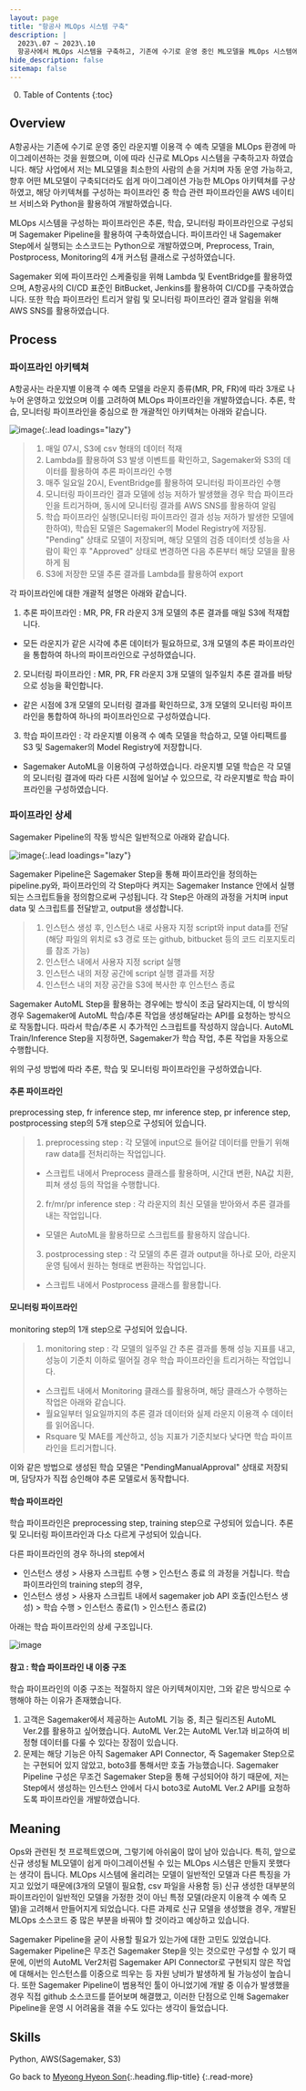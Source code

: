 ```yaml
---
layout: page
title: "항공사 MLOps 시스템 구축"
description: |
  2023\.07 ~ 2023\.10  
  항공사에서 MLOps 시스템을 구축하고, 기존에 수기로 운영 중인 ML모델을 MLOps 시스템에 마이그레이션하였습니다.
hide_description: false
sitemap: false
---
```


0. Table of Contents
{:toc}


## Overview

A항공사는 기존에 수기로 운영 중인 라운지별 이용객 수 예측 모델을 MLOps 환경에 마이그레이션하는 것을 원했으며, 이에 따라 신규로 MLOps 시스템을 구축하고자 하였습니다. 해당 사업에서 저는 ML모델을 최소한의 사람의 손을 거치며 자동 운영 가능하고, 향후 어떤 ML모델이 구축되더라도 쉽게 마이그레이션 가능한 MLOps 아키텍쳐를 구상하였고, 해당 아키텍쳐를 구성하는 파이프라인 중 학습 관련 파이프라인을 AWS 네이티브 서비스와 Python을 활용하여 개발하였습니다.

MLOps 시스템을 구성하는 파이프라인은 추론, 학습, 모니터링 파이프라인으로 구성되며 Sagemaker Pipeline을 활용하여 구축하였습니다. 파이프라인 내 Sagemaker Step에서 실행되는 소스코드는 Python으로 개발하였으며, Preprocess, Train, Postprocess, Monitoring의 4개 커스텀 클래스로 구성하였습니다.

Sagemaker 외에 파이프라인 스케줄링을 위해 Lambda 및 EventBridge를 활용하였으며, A항공사의 CI/CD 표준인 BitBucket, Jenkins를 활용하여 CI/CD를 구축하였습니다. 또한 학습 파이프라인 트리거 알림 및 모니터링 파이프라인 결과 알림을 위해 AWS SNS를 활용하였습니다.


## Process

### 파이프라인 아키텍쳐

A항공사는 라운지별 이용객 수 예측 모델을 라운지 종류(MR, PR, FR)에 따라 3개로 나누어 운영하고 있었으며 이를 고려하여 MLOps 파이프라인을 개발하였습니다. 추론, 학습, 모니터링 파이프라인을 중심으로 한 개괄적인 아키텍쳐는 아래와 같습니다.

![image](/assets/img/myown/airline-mlops-architecture-simple.png){:.lead loadings="lazy"}

> 1. 매일 07시, S3에 csv 형태의 데이터 적재
> 2. Lambda를 활용하여 S3 발생 이벤트를 확인하고, Sagemaker와 S3의 데이터를 활용하여 추론 파이프라인 수행
> 3. 매주 일요일 20시, EventBridge를 활용하여 모니터링 파이프라인 수행
> 4. 모니터링 파이프라인 결과 모델에 성능 저하가 발생했을 경우 학습 파이프라인을 트리거하며, 동시에 모니터링 결과를 AWS SNS를 활용하여 알림
> 5. 학습 파이프라인 실행(모니터링 파이프라인 결과 성능 저하가 발생한 모델에 한하여), 학습된 모델은 Sagemaker의 Model Registry에 저장됨. "Pending" 상태로 모델이 저장되며, 해당 모델의 검증 데이터셋 성능을 사람이 확인 후 "Approved" 상태로 변경하면 다음 추론부터 해당 모델을 활용하게 됨
> 6. S3에 저장한 모델 추론 결과를 Lambda를 활용하여 export

각 파이프라인에 대한 개괄적 설명은 아래와 같습니다.

1. 추론 파이프라인 : MR, PR, FR 라운지 3개 모델의 추론 결과를 매일 S3에 적재합니다. 
  - 모든 라운지가 같은 시각에 추론 데이터가 필요하므로, 3개 모델의 추론 파이프라인을 통합하여 하나의 파이프라인으로 구성하였습니다. 

2. 모니터링 파이프라인 : MR, PR, FR 라운지 3개 모델의 일주일치 추론 결과를 바탕으로 성능을 확인합니다. 
  - 같은 시점에 3개 모델의 모니터링 결과를 확인하므로, 3개 모델의 모니터링 파이프라인을 통합하여 하나의 파이프라인으로 구성하였습니다.
  
3. 학습 파이프라인 : 각 라운지별 이용객 수 예측 모델을 학습하고, 모델 아티팩트를 S3 및 Sagemaker의 Model Registry에 저장합니다. 
  - Sagemaker AutoML을 이용하여 구성하였습니다. 라운지별 모델 학습은 각 모델의 모니터링 결과에 따라 다른 시점에 일어날 수 있으므로, 각 라운지별로 학습 파이프라인을 구성하였습니다.


### 파이프라인 상세

Sagemaker Pipeline의 작동 방식은 일반적으로 아래와 같습니다.

![image](/assets/img/myown/sagemaker-pipeline.png){:.lead loadings="lazy"}

Sagemaker Pipeline은 Sagemaker Step을 통해 파이프라인을 정의하는 pipeline.py와, 파이프라인의 각 Step마다 켜지는 Sagemaker Instance 안에서 실행되는 스크립트들을 정의함으로써 구성됩니다. 각 Step은 아래의 과정을 거치며 input data 및 스크립트를 전달받고, output을 생성합니다.

> 1. 인스턴스 생성 후, 인스턴스 내로 사용자 지정 script와 input data를 전달(해당 파일의 위치로 s3 경로 또는 github, bitbucket 등의 코드 리포지토리를 참조 가능)
> 2. 인스턴스 내에서 사용자 지정 script 실행
> 3. 인스턴스 내의 저장 공간에 script 실행 결과를 저장
> 4. 인스턴스 내의 저장 공간을 S3에 복사한 후 인스턴스 종료

Sagemaker AutoML Step을 활용하는 경우에는 방식이 조금 달라지는데, 이 방식의 경우 Sagemaker에 AutoML 학습/추론 작업을 생성해달라는 API를 요청하는 방식으로 작동합니다. 따라서 학습/추론 시 추가적인 스크립트를 작성하지 않습니다. AutoML Train/Inference Step을 지정하면, Sagemaker가 학습 작업, 추론 작업을 자동으로 수행합니다.

위의 구성 방법에 따라 추론, 학습 및 모니터링 파이프라인을 구성하였습니다.

#### 추론 파이프라인

preprocessing step, fr inference step, mr inference step, pr inference step, postprocessing step의 5개 step으로 구성되어 있습니다.

> 1. preprocessing step : 각 모델에 input으로 들어갈 데이터를 만들기 위해 raw data를 전처리하는 작업입니다. 
>   - 스크립트 내에서 Preprocess 클래스를 활용하며, 시간대 변환, NA값 치환, 피쳐 생성 등의 작업을 수행합니다.
> 2. fr/mr/pr inference step : 각 라운지의 최신 모델을 받아와서 추론 결과를 내는 작업입니다. 
>   - 모델은 AutoML을 활용하므로 스크립트를 활용하지 않습니다.
> 3. postprocessing step : 각 모델의 추론 결과 output을 하나로 모아, 라운지 운영 팀에서 원하는 형태로 변환하는 작업입니다. 
>   - 스크립트 내에서 Postprocess 클래스를 활용합니다.

#### 모니터링 파이프라인

monitoring step의 1개 step으로 구성되어 있습니다.

> 1. monitoring step : 각 모델의 일주일 간 추론 결과를 통해 성능 지표를 내고, 성능이 기준치 이하로 떨어질 경우 학습 파이프라인을 트리거하는 작업입니다. 
>   - 스크립트 내에서 Monitoring 클래스를 활용하며, 해당 클래스가 수행하는 작업은 아래와 같습니다.
>   - 월요일부터 일요일까지의 추론 결과 데이터와 실제 라운지 이용객 수 데이터를 읽어옵니다.
>   - Rsquare 및 MAE를 계산하고, 성능 지표가 기준치보다 낮다면 학습 파이프라인을 트리거합니다. 

이와 같은 방법으로 생성된 학습 모델은 "PendingManualApproval" 상태로 저장되며, 담당자가 직접 승인해야 추론 모델로서 동작합니다.

#### 학습 파이프라인

학습 파이프라인은 preprocessing step, training step으로 구성되어 있습니다. 추론 및 모니터링 파이프라인과 다소 다르게 구성되어 있습니다.

다른 파이프라인의 경우 하나의 step에서 
- 인스턴스 생성 > 사용자 스크립트 수행 > 인스턴스 종료
의 과정을 거칩니다. 학습 파이프라인의 training step의 경우, 
- 인스턴스 생성 > 사용자 스크립트 내에서 sagemaker job API 호출(인스턴스 생성) > 학습 수행 > 인스턴스 종료(1) > 인스턴스 종료(2)

아래는 학습 파이프라인의 상세 구조입니다.

![image](/assets/img/myown/sagemaker-training-pipeline.png)


#### 참고 : 학습 파이프라인 내 이중 구조

학습 파이프라인의 이중 구조는 적절하지 않은 아키텍쳐이지만, 그와 같은 방식으로 수행해야 하는 이유가 존재했습니다.

1. 고객은 Sagemaker에서 제공하는 AutoML 기능 중, 최근 릴리즈된 AutoML Ver.2를 활용하고 싶어했습니다. AutoML Ver.2는 AutoML Ver.1과 비교하여 비정형 데이터를 다룰 수 있다는 장점이 있습니다.
2. 문제는 해당 기능은 아직 Sagemaker API Connector, 즉 Sagemaker Step으로는 구현되어 있지 않았고, boto3를 통해서만 호출 가능했습니다. Sagemaker Pipeline 구성은 무조건 Sagemaker Step을 통해 구성되어야 하기 때문에, 저는 Step에서 생성하는 인스턴스 안에서 다시 boto3로 AutoML Ver.2 API를 요청하도록 파이프라인을 개발하였습니다.


## Meaning

Ops와 관련된 첫 프로젝트였으며, 그렇기에 아쉬움이 많이 남아 있습니다. 특히, 앞으로 신규 생성될 ML모델이 쉽게 마이그레이션될 수 있는 MLOps 시스템은 만들지 못했다는 생각이 듭니다. MLOps 시스템에 올리려는 모델이 일반적인 모델과 다른 특징을 가지고 있었기 때문에(3개의 모델이 필요함, csv 파일을 사용함 등) 신규 생성한 대부분의 파이프라인이 일반적인 모델을 가정한 것이 아닌 특정 모델(라운지 이용객 수 예측 모델)을 고려해서 만들어지게 되었습니다. 다른 과제로 신규 모델을 생성했을 경우, 개발된 MLOps 소스코드 중 많은 부분을 바꿔야 할 것이라고 예상하고 있습니다.

Sagemaker Pipeline을 굳이 사용할 필요가 있는가에 대한 고민도 있었습니다. Sagemaker Pipeline은 무조건 Sagemaker Step을 잇는 것으로만 구성할 수 있기 때문에, 이번의 AutoML Ver2처럼 Sagemaker API Connector로 구현되지 않은 작업에 대해서는 인스턴스를 이중으로 띄우는 등 자원 낭비가 발생하게 될 가능성이 높습니다. 또한 Sagemaker Pipeline이 범용적인 툴이 아니었기에 개발 중 이슈가 발생했을 경우 직접 github 소스코드를 뜯어보며 해결했고, 이러한 단점으로 인해 Sagemaker Pipeline을 운영 시 어려움을 겪을 수도 있다는 생각이 들었습니다.



## Skills

Python, AWS(Sagemaker, S3)

Go back to [Myeong Hyeon Son](/about/#projects){:.heading.flip-title}
{:.read-more}